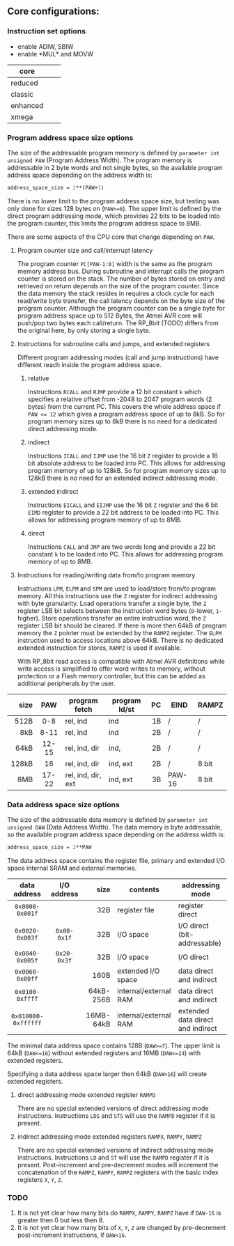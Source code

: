 ## Core configurations:

### Instruction set options
- enable ADIW, SBIW
- enable \*MUL\* and MOVW

| core     |    |    |
| -------- | -- | -- |
| reduced  |    |    |
| classic  |    |    |
| enhanced |    |    |
| xmega    |    |    |



### Program address space size options

The size of the addressable program memory is defined by `parameter int unsigned PAW` (Program Address Width). The program memory is addressable in 2 byte words and not single bytes, so the available program address space depending on the address width is:
```SystemVerilog
address_space_size = 2**(PAW+1)
```
There is no lower limit to the program address space size, but testing was only done for sizes 128 bytes on (`PAW>=6`). The upper limit is defined by the direct program addressing mode, which provides 22 bits to be loaded into the program counter, this limits the program address space to 8MB.

There are some aspects of the CPU core that change depending on `PAW`.

1. Program counter size and call/interrupt latency

   The program counter `PC[PAW-1:0]` width is the same as the program memory address bus. During subroutine and interrupt calls the program counter is stored on the stack. The number of bytes stored on entry and retrieved on return depends on the size of the program counter. Since the data memory the stack resides in requires a clock cycle for each read/write byte transfer, the call latency depends on the byte size of the program counter. Although the program counter can be a single byte for program address space up to 512 Bytes, the Atmel AVR core will push/pop two bytes each call/return. The RP_8bit (TODO) differs from the original here, by only storing a single byte.

2. Instructions for subroutine calls and jumps, and extended registers

   Different program addressing modes (call and jump instructions) have different reach inside the program address space.

   1. relative

      Instructions `RCALL` and `RJMP` provide a 12 bit constant `k` which specifies a relative offset from -2048 to 2047 program words (2 bytes) from the current PC. This covers the whole address space if `PAW <= 12` which gives a program address space of up to 8kB. So for program memory sizes up to 8kB there is no need for a dedicated direct addressing mode.

   2. indirect

      Instructions `ICALL` and `IJMP` use the 16 bit `Z` register to provide a 16 bit absolute address to be loaded into PC. This allows for addressing program memory of up to 128kB. So for program memory sizes up to 128kB there is no need for an extended indirect addressing mode.

   3. extended indirect

      Instructions `EICALL` and `EIJMP` use the 16 bit `Z` register and the 6 bit `EIMD` register to provide a 22 bit address to be loaded into PC. This allows for addressing program memory of up to 8MB.

   4. direct

      Instructions `CALL` and `JMP` are two words long and provide a 22 bit constant `k` to be loaded into PC. This allows for addressing program memory of up to 8MB.

3. Instructions for reading/writing data from/to program memory

   Instructions `LPM`, `ELPM` and `SPM` are used to load/store from/to program memory. All this instructions use the `Z` register for indirect addressing with byte granularity. Load operations transfer a single byte, the `Z` register LSB bit selects between the instruction word bytes (`0`-lower, `1`-higher). Store operations transfer an entire instruction word, the `Z` register LSB bit should be cleared. If there is more then 64kB of program memory the `Z` pointer must be extended by the `RAMPZ` register. The `ELPM` instruction used to access locations above 64kB. There is no dedicated extended instruction for stores, `RAMPZ` is used if available.

   With RP_8bit read access is compatible with Atmel AVR definitions while write access is simplified to offer word writes to memory, without protection or a Flash memory controller, but this can be added as additional peripherals by the user.


| size  | PAW   | program fetch      | program ld/st | PC | EIND   | RAMPZ | 
| -----:|:-----:| ------------------ | ------------- | --:| ------ | ----- |
|  512B |  0-8  | rel, ind           | ind           | 1B | /      | /     |
|   8kB |  8-11 | rel, ind           | ind           | 2B | /      | /     |
|  64kB | 12-15 | rel, ind, dir      | ind,          | 2B | /      | /     |
| 128kB | 16    | rel, ind, dir      | ind, ext      | 2B | /      | 8 bit |
|   8MB | 17-22 | rel, ind, dir, ext | ind, ext      | 3B | PAW-16 | 8 bit |

### Data address space size options

The size of the addressable data memory is defined by `parameter int unsigned DAW` (Data Address Width). The data memory is byte addressable, so the available program address space depending on the address width is:
```SystemVerilog
address_space_size = 2**PAW
```
The data address space contains the register file, primary and extended I/O space internal SRAM and external memories.

| data address        | I/O address | size      | contents              | addressing mode                   |
|:-------------------:|:-----------:| ---------:| --------------------- | --------------------------------- |
|   `0x0000-0x001f`   |             |       32B | register file         | register direct                   |
|   `0x0020-0x003f`   | `0x00-0x1f` |       32B | I/O space             | I/O direct (bit-addressable)      |
|   `0x0040-0x005f`   | `0x20-0x3f` |       32B | I/O space             | I/O direct                        |
|   `0x0060-0x00ff`   |             |      160B | extended I/O space    | data direct and indirect          |
|   `0x0100-0xffff`   |             | 64kB-256B | internal/external RAM | data direct and indirect          |
| `0x010000-0xffffff` |             | 16MB-64kB | internal/external RAM | extended data direct and indirect |

The minimal data address space contains 128B (`DAW>=7`). The upper limit is 64kB (`DAW<=16`) without extended registers and 16MB (`DAW<=24`) with extended registers.

Specifying a data address space larger then 64kB (`DAW>16`) will create extended registers.

1. direct addressing mode extended register `RAMPD`

   There are no special extended versions of direct addressing mode instructions. Instructions `LDS` and `STS` will use the `RAMPD` register if it is present.

2. indirect addressing mode extended registers `RAMPX`, `RAMPY`, `RAMPZ`

   There are no special extended versions of indirect addressing mode instructions. Instructions `LD` and `ST` will use the `RAMPD` register if it is present. Post-increment and pre-decrement modes will increment the concatenation of the `RAMPZ`, `RAMPY`, `RAMPZ` registers with the basic index registers `X`, `Y`, `Z`.

### TODO

1. It is not yet clear how many bits do `RAMPX`, `RAMPY`, `RAMPZ` have if `DAW-16` is greater then 0 but less then 8.
2. It is not yet clear how many bits of `X`, `Y`, `Z` are changed by pre-decrement post-increment instructions, if `DAW<16`.
